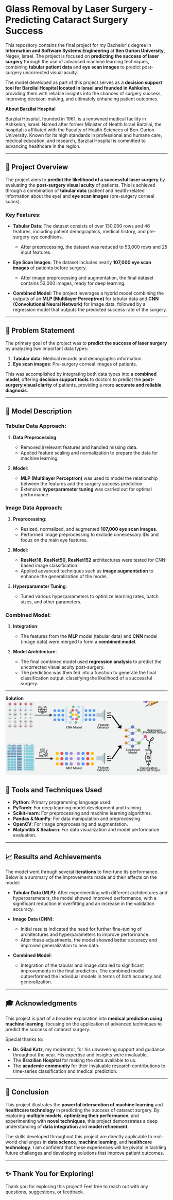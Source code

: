 # Glass Removal by Laser Surgery - Predicting Cataract Surgery Success

This repository contains the final project for my Bachelor's degree in **Information and Software Systems Engineering** at **Ben Gurion University**, Negev, Israel. The project is focused on **predicting the success of laser surgery** through the use of advanced machine learning techniques, combining **tabular patient data** and **eye scan images** to predict post-surgery uncorrected visual acuity.

The model developed as part of this project serves as a **decision support tool for Barzilai Hospital located in Israel and founded in Ashkelon**, providing them with reliable insights into the chances of surgery success, improving decision-making, and ultimately enhancing patient outcomes.

**About Barzilai Hospital**

Barzilai Hospital, founded in 1961, is a renowned medical facility in Ashkelon, Israel. Named after former Minister of Health Israel Barzilai, the hospital is affiliated with the Faculty of Health Sciences of Ben-Gurion University. Known for its high standards in professional and humane care, medical education, and research, Barzilai Hospital is committed to advancing healthcare in the region.

---

## 🚀 **Project Overview**

The project aims to **predict the likelihood of a successful laser surgery** by evaluating the **post-surgery visual acuity** of patients. This is achieved through a combination of **tabular data** (patient and health-related information about the eye) and **eye scan images** (pre-surgery corneal scans).

### **Key Features:**

- **Tabular Data**: The dataset consists of over 130,000 rows and 46 features, including patient demographics, medical history, and pre-surgery eye conditions.
  - After preprocessing, the dataset was reduced to 53,000 rows and 25 input features.

- **Eye Scan Images**: The dataset includes nearly **107,000 eye scan images** of patients before surgery.
  - After image preprocessing and augmentation, the final dataset contains 53,000 images, ready for deep learning.

- **Combined Model**: The project leverages a hybrid model combining the outputs of an **MLP (Multilayer Perceptron)** for tabular data and **CNN (Convolutional Neural Network)** for image data, followed by a regression model that outputs the predicted success rate of the surgery.

---

## 🎯 **Problem Statement**

The primary goal of the project was to **predict the success of laser surgery** by analyzing two important data types:
1. **Tabular data**: Medical records and demographic information.
2. **Eye scan images**: Pre-surgery corneal images of patients.

This was accomplished by integrating both data types into a **combined model**, offering **decision support tools** to doctors to predict the **post-surgery visual clarity** of patients, providing a more **accurate and reliable diagnosis**.

---

## 🔬 **Model Description**

### **Tabular Data Approach**:
1. **Data Preprocessing**: 
   - Removed irrelevant features and handled missing data.
   - Applied feature scaling and normalization to prepare the data for machine learning.
   
2. **Model**: 
   - **MLP (Multilayer Perceptron)** was used to model the relationship between the features and the surgery success prediction.
   - Extensive **hyperparameter tuning** was carried out for optimal performance.

### **Image Data Approach**:
1. **Preprocessing**: 
   - Resized, normalized, and augmented **107,000 eye scan images**.
   - Performed image preprocessing to exclude unnecessary IDs and focus on the main eye features.

2. **Model**:
   - **ResNet18, ResNet50, ResNet152** architectures were tested for CNN-based image classification.
   - Applied advanced techniques such as **image augmentation** to enhance the generalization of the model.
   
3. **Hyperparameter Tuning**: 
   - Tuned various hyperparameters to optimize learning rates, batch sizes, and other parameters.

### **Combined Model**:
1. **Integration**:
   - The features from the **MLP** model (tabular data) and **CNN** model (image data) were merged to form a **combined model**.
   
2. **Model Architecture**:
   - The final combined model used **regression analysis** to predict the uncorrected visual acuity post-surgery.
   - The prediction was then fed into a function to generate the final classification output, classifying the likelihood of a successful surgery.

---

**Solution**
![Solution](https://github.com/JohnZaatra/Glass-removal-Ai/blob/87474b1b5271abed5008326874b2785a7dca2024/presentation-and-work/Solution.png)


## 🔧 **Tools and Techniques Used**

- **Python**: Primary programming language used.
- **PyTorch**: For deep learning model development and training.
- **Scikit-learn**: For preprocessing and machine learning algorithms.
- **Pandas & NumPy**: For data manipulation and preprocessing.
- **OpenCV**: For image preprocessing and augmentation.
- **Matplotlib & Seaborn**: For data visualization and model performance evaluation.

---

## 📈 **Results and Achievements**

The model went through several **iterations** to fine-tune its performance. Below is a summary of the improvements made and their effects on the model:

- **Tabular Data (MLP)**: After experimenting with different architectures and hyperparameters, the model showed improved performance, with a significant reduction in overfitting and an increase in the validation accuracy.
  
- **Image Data (CNN)**: 
   - Initial results indicated the need for further fine-tuning of architectures and hyperparameters to improve performance.
   - After these adjustments, the model showed better accuracy and improved generalization to new data.
  
- **Combined Model**: 
   - Integration of the tabular and image data led to significant improvements in the final prediction. The combined model outperformed the individual models in terms of both accuracy and generalization.

---

## 🎓 Acknowledgments

This project is part of a broader exploration into **medical prediction using machine learning**, focusing on the application of advanced techniques to predict the success of cataract surgery.

Special thanks to:
- **Dr. Gilad Katz**, my moderator, for his unwavering support and guidance throughout the year. His expertise and insights were invaluable.
- The **Brazilian Hospital** for making the data available to us.
- The **academic community** for their invaluable research contributions to time-series classification and medical prediction.

---

## 🔮 Conclusion

This project illustrates the **powerful intersection of machine learning** and **healthcare technology** in predicting the success of cataract surgery. By exploring **multiple models**, **optimizing their performance**, and experimenting with **novel techniques**, this project demonstrates a deep understanding of **data integration** and **model refinement**.

The skills developed throughout this project are directly applicable to real-world challenges in **data science**, **machine learning**, and **healthcare technology**. I am confident that these experiences will be pivotal in tackling future challenges and developing solutions that improve patient outcomes.

---

## ✨ Thank You for Exploring!

Thank you for exploring this project! Feel free to reach out with any questions, suggestions, or feedback.
